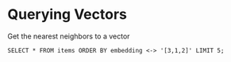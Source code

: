 # Querying Vectors

Get the nearest neighbors to a vector

```
SELECT * FROM items ORDER BY embedding <-> '[3,1,2]' LIMIT 5;
